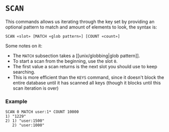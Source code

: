 # `SCAN`
This commands allows us iterating through the key set by providing an optional pattern to match and amount of elements to look, the syntax is:

```
SCAN «slot» [MATCH «glob pattern»] [COUNT «count»]
```
Some notes on it:

* The `MATCH` subsection takes a [[unix/globbing|glob pattern]].
* To start a scan from the beginning, use the slot `0`.
* The first value a scan returns is the next slot you should use to keep searching.
* This is more efficient than the `KEYS` command, since it doesn't block the entire database until it has scanned all keys (though it blocks until this scan iteration is over)

### Example
```
SCAN 0 MATCH user:1* COUNT 10000
1) "1229"
2) 1) "user:1500"
   2) "user:1000"
```
